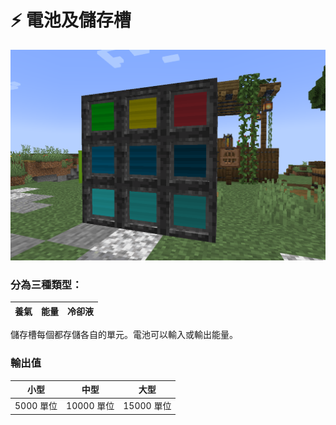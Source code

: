 # ⚡ 電池及儲存槽

![](<../.gitbook/assets/image (212).png>)

### 分為三種類型：

|  養氣 |  能量 | 冷卻液 |
| :-: | :-: | :-: |

儲存槽每個都存儲各自的單元。電池可以輸入或輸出能量。

### 輸出值

|    小型   |    中型    |    大型    |
| :-----: | :------: | :------: |
| 5000 單位 | 10000 單位 | 15000 單位 |
